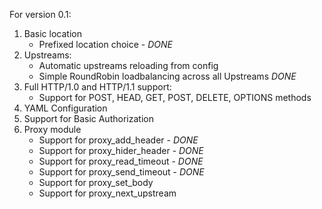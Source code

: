 For version 0.1: 

1. Basic location
    * Prefixed location choice - *DONE*
2. Upstreams:
    * Automatic upstreams reloading from config
    * Simple RoundRobin loadbalancing across all Upstreams  *DONE*
3. Full HTTP/1.0 and HTTP/1.1 support:
    * Support for POST, HEAD, GET, POST, DELETE, OPTIONS methods
4. YAML Configuration
6. Support for Basic Authorization
7. Proxy module
    * Support for proxy_add_header - *DONE*
    * Support for proxy_hider_header - *DONE*
    * Support for proxy_read_timeout - *DONE*
    * Support for proxy_send_timeout - *DONE*
    * Support for proxy_set_body
    * Support for proxy_next_upstream 
